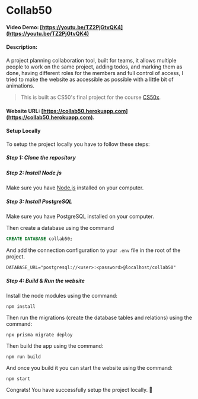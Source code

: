 # Collab50

#### Video Demo: [https://youtu.be/TZ2PjGtvQK4](https://youtu.be/TZ2PjGtvQK4)

#### Description:

A project planning collaboration tool, built for teams, it allows multiple people to work on the same project, adding todos, and marking them as done, having different roles for the members and full control of access, I tried to make the website as accessible as possible with a little bit of animations.

> This is built as CS50's final project for the course [CS50x](https://cs50.harvard.edu/x).

#### Website URL: [https://collab50.herokuapp.com](https://collab50.herokuapp.com).

#### Setup Locally

To setup the project locally you have to follow these steps:

##### Step 1: Clone the repository

##### Step 2: Install Node.js

Make sure you have [Node.js](https://nodejs.org/en/) installed on your computer.

##### Step 3: Install PostgreSQL

Make sure you have PostgreSQL installed on your computer.

Then create a database using the command

```sql
CREATE DATABASE collab50;
```

And add the connection configuration to your `.env` file in the root of the project.

```
DATABASE_URL="postgresql://<user>:<password>@localhost/collab50"
```

##### Step 4: Build & Run the website

Install the node modules using the command:

```
npm install
```

Then run the migrations (create the database tables and relations) using the command:

```
npx prisma migrate deploy
```

Then build the app using the command:

```
npm run build
```

And once you build it you can start the website using the command:

```
npm start
```

Congrats! You have successfully setup the project locally. 🎉
